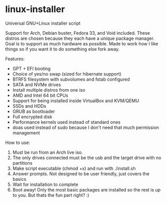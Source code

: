 # linux-installer
Universal GNU+Linux installer script

Support for Arch, Debian buster, Fedora 33, and Void included. These distros are chosen because they each have a unique package manager. Goal is to support as much hardware as possible. Made to work how I like things so if you want it to do something else fork away.

Features:
- GPT + EFI booting
- Choice of yes/no swap (sized for hibernate support)
- BTRFS filesystem with subvolumes and fstab configured
- SATA and NVMe drives
- Install multiple distros from one iso
- AMD and Intel 64 bit CPUs
- Support for being installed inside VirtualBox and KVM/QEMU
- SSDs and HDDs
- GRUB as bootloader
- Full encrypted disk
- Performance kernels used instead of standard ones
- doas used instead of sudo because I don't need that much permission management


How to use:
1. Must be run from an Arch live iso.
2. The only drives connected must be the usb and the target drive with no partitions
3. Make script executable (chmod +x) and run with ./install.sh
4. Answer prompts. Not designed to be user friendly, just covers the basics
5. Wait for installation to complete
6. Boot away! Only the most basic packages are installed so the rest is up to you. But thats the fun part right? :)
